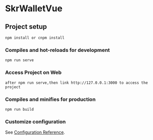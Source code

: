 # SkrWalletVue

## Project setup
```
npm install or cnpm install
```

### Compiles and hot-reloads for development
```
npm run serve
```

### Access Project on Web
```
after npm run serve,then link http://127.0.0.1:3000 to access the project
```

### Compiles and minifies for production
```
npm run build
```

### Customize configuration
See [Configuration Reference](https://cli.vuejs.org/config/).
